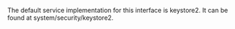The default service implementation for this interface is keystore2.
It can be found at system/security/keystore2.
